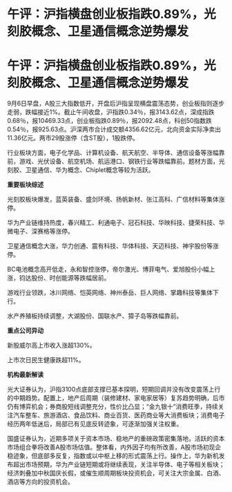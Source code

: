 # 午评：沪指横盘创业板指跌0.89%，光刻胶概念、卫星通信概念逆势爆发

# 午评：沪指横盘创业板指跌0.89%，光刻胶概念、卫星通信概念逆势爆发

9月6日早盘，A股三大指数低开，开盘后沪指呈现横盘震荡态势，创业板指则逐步走弱，跌幅接近1%。截止午间收盘，沪指跌0.34％，报3143.62点，深成指跌0.68％，报10469.33点，创业板指跌0.89％，报2092.48点，科创50指数跌0.54％，报925.63点。沪深两市合计成交额4356.62亿元，北向资金实际净卖出11.36亿元。两市29股涨停（含ST股），1股跌停。

行业板块方面，电子化学品、计算机设备、航天航空、半导体、通信设备等涨幅靠前，游戏、光伏设备、航空机场、航运港口、钢铁行业等跌幅靠前。题材方面，光刻胶、卫星通信、华为概念、Chiplet概念等较为活跃。

**重要板块综述**

光刻胶板块爆发，蓝英装备、盛剑环境、扬帆新材、张江高科、广信材料等集体涨停。

华为产业链维持热度，春兴精工、利通电子、冠石科技、华映科技、捷荣科技、华微电子、深赛格等涨停。

卫星通信概念大涨，华力创通、震有科技、华体科技、天迈科技、神宇股份等涨停。

BC电池概念高开低走，永和智控涨停，帝尔激光、博菲电气、爱旭股份小幅上涨，钧达股份、时创能源等跌幅居前。

游戏行业领跌，冰川网络、恺英网络、神州泰岳、巨人网络、掌趣科技等集体下行。

水产养殖板持续调整，大湖股份、国联水产、獐子岛等跌幅靠前。

**重点公司异动**

新股威尔高上市收入涨超130%。

上市次日民生健康跌超11%。

**机构最新解读**

光大证券认为，沪指3100点底部支撑已基本探明，短期回调并没有改变震荡上行的中期趋势。配置上，地产后周期（装修建材、家电家居等）复苏趋势明确，后市仍有博弈机会；券商股短线调整充分，性价比凸显；“金九银十”消费旺季，持续关注汽车整车、旅游酒店、食品饮料、商业百货、医药商业等大消费板块；消费电子经历两年低迷后，局部已有见底反转迹象，可逐渐加强关注权重。

国盛证券认为，近期多项关于资本市场、稳地产的重磅政策密集落地，活跃的资本市场组合拳将改善A股市场估值。整体看，内外因子均有所改善，A股市场初现企稳迹象，但底部多反复，指数或以中枢上移的形式震荡上行。操作上，华为新机发布超出市场预期，华为产业链短期或将继续表现，关注半导体、电子等相关板块；经济刺叠加中秋国庆长假，或催生顺周期板块投资机会，可关注大宗金属、白酒、酒店等方向的投资机会。


